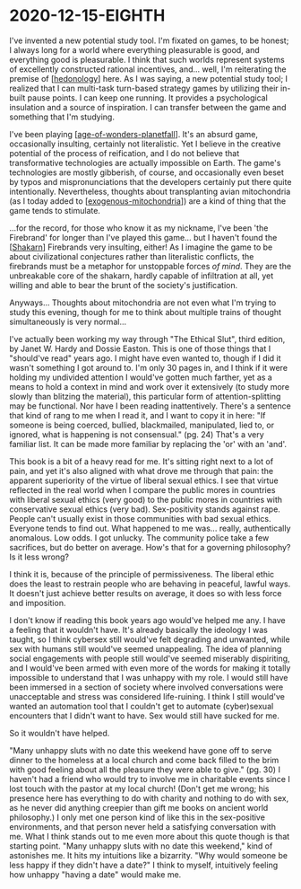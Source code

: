 # 2020-12-15-EIGHTH

I've invented a new potential study tool.  I'm fixated on games, to be honest; I always long for a world where everything pleasurable is good, and everything good is pleasurable.  I think that such worlds represent systems of excellently constructed rational incentives, and... well, I'm reiterating the premise of [[hedonology]] here.  As I was saying, a new potential study tool; I realized that I can multi-task turn-based strategy games by utilizing their in-built pause points.  I can keep one running.  It provides a psychological insulation and a source of inspiration.  I can transfer between the game and something that I'm studying.

I've been playing [[age-of-wonders-planetfall]].  It's an absurd game, occasionally insulting, certainly not literalistic.  Yet I believe in the creative potential of the process of reification, and I do not believe that transformative technologies are actually impossible on Earth.  The game's technologies are mostly gibberish, of course, and occasionally even beset by typos and mispronunciations that the developers certainly put there quite intentionally.  Nevertheless, thoughts about transplanting avian mitochondria (as I today added to [[exogenous-mitochondria]]) are a kind of thing that the game tends to stimulate.

...for the record, for those who know it as my nickname, I've been 'the Firebrand' for longer than I've played this game... but I haven't found the [[Shakarn]] Firebrands very insulting, either!  As I imagine the game to be about civilizational conjectures rather than literalistic conflicts, the firebrands must be a metaphor for unstoppable forces *of mind*.  They are the unbreakable core of the shakarn, hardly capable of infiltration at all, yet willing and able to bear the brunt of the society's justification.

Anyways...  Thoughts about mitochondria are not even what I'm trying to study this evening, though for me to think about multiple trains of thought simultaneously is very normal...

I've actually been working my way through "The Ethical Slut", third edition, by Janet W. Hardy and Dossie Easton.  This is one of those things that I "should've read" years ago.  I might have even wanted to, though if I did it wasn't something I got around to.  I'm only 30 pages in, and I think if it were holding my undivided attention I would've gotten much farther, yet as a means to hold a context in mind and work over it extensively (to study more slowly than blitzing the material), this particular form of attention-splitting may be functional.  Nor have I been reading inattentively.  There's a sentence that kind of rang to me when I read it, and I want to copy it in here: "If someone is being coerced, bullied, blackmailed, manipulated, lied to, or ignored, what is happening is not consensual." (pg. 24)  That's a very familiar list.  It can be made more familiar by replacing the 'or' with an 'and'.

This book is a bit of a heavy read for me.  It's sitting right next to a lot of pain, and yet it's also aligned with what drove me through that pain: the apparent superiority of the virtue of liberal sexual ethics.  I see that virtue reflected in the real world when I compare the public mores in countries with liberal sexual ethics (very good) to the public mores in countries with conservative sexual ethics (very bad).  Sex-positivity stands against rape.  People can't usually exist in those communities with bad sexual ethics.  Everyone tends to find out.  What happened to me was... really, authentically anomalous.  Low odds.  I got unlucky.  The community police take a few sacrifices, but do better on average.  How's that for a governing philosophy?  Is it less wrong?

I think it is, because of the principle of permissiveness.  The liberal ethic does the least to restrain people who are behaving in peaceful, lawful ways.  It doesn't just achieve better results on average, it does so with less force and imposition.

I don't know if reading this book years ago would've helped me any.  I have a feeling that it wouldn't have.  It's already basically the ideology I was taught, so I think cybersex still would've felt degrading and unwanted, while sex with humans still would've seemed unappealing.  The idea of planning social engagements with people still would've seemed miserably dispiriting, and I would've been armed with even more of the words for making it totally impossible to understand that I was unhappy with my role.  I would still have been immersed in a section of society where involved conversations were unacceptable and stress was considered life-ruining.  I think I still would've wanted an automation tool that I couldn't get to automate (cyber)sexual encounters that I didn't want to have.  Sex would still have sucked for me.

So it wouldn't have helped.

"Many unhappy sluts with no date this weekend have gone off to serve dinner to the homeless at a local church and come back filled to the brim with good feeling about all the pleasure they were able to give." (pg. 30)  I haven't had a friend who would try to involve me in charitable events since I lost touch with the pastor at my local church!  (Don't get me wrong; his presence here has everything to do with charity and nothing to do with sex, as he never did anything creepier than gift me books on ancient world philosophy.)  I only met one person kind of like this in the sex-positive environments, and that person never held a satisfying conversation with me.  What I think stands out to me even more about this quote though is that starting point.  "Many unhappy sluts with no date this weekend," kind of astonishes me.  It hits my intuitions like a bizarrity.  "Why would someone be less happy if they didn't have a date?" I think to myself, intuitively feeling how unhappy "having a date" would make me.

[//begin]: # "Autogenerated link references for markdown compatibility"
[hedonology]: hedonology "Hedonology"
[age-of-wonders-planetfall]: age-of-wonders-planetfall "Age of Wonders Planetfall"
[exogenous-mitochondria]: exogenous-mitochondria "Exogenous Mitochondria"
[Shakarn]: shakarn "Shakarn"
[//end]: # "Autogenerated link references"